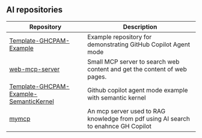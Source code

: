 ## AI repositories
| Repository | Description |
|------------------|-------------|
| [Template-GHCPAM-Example](https://github.com/kvaes/Template-GHCPAM-Example) | Example repository for demonstrating GitHub Copilot Agent mode |
| [web-mcp-server](https://github.com/pmalarme/web-mcp-server) | Small MCP server to search web content and get the content of web pages. |
| [Template-GHCPAM-Example-SemanticKernel](https://github.com/kvaes/Template-GHCPAM-Example-SemanticKernel) | Github copilot agent mode example with semantic kernel |
| [mymcp](https://github.com/comeredon/mymcp) | An mcp server used to RAG knowledge from pdf using AI search to enahnce GH Copilot |
